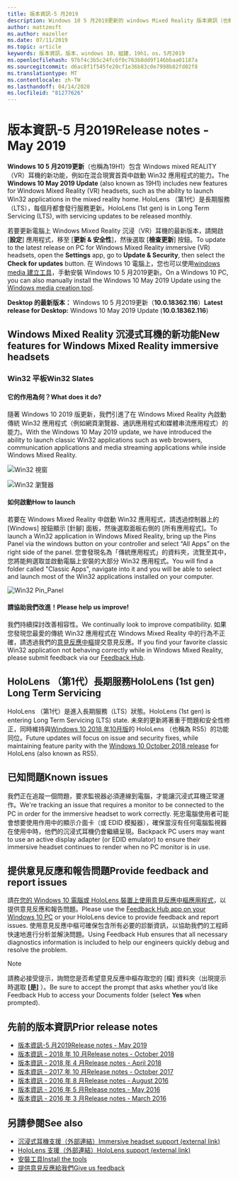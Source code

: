 ```yaml
---
title: 版本資訊-5 月2019
description: Windows 10 5 月2019更新的 windows Mixed Reality 版本資訊（也稱為19H1）。
author: mattzmsft
ms.author: mazeller
ms.date: 07/11/2019
ms.topic: article
keywords: 版本資訊，版本，windows 10，組建，19h1，os，5月2019
ms.openlocfilehash: 97bf4c3b5c24fc6f0c763b8dd9f146bbaa01187a
ms.sourcegitcommit: d6ac8f1f545fe20cf1e36b83c0e7998b82fd02f8
ms.translationtype: MT
ms.contentlocale: zh-TW
ms.lasthandoff: 04/14/2020
ms.locfileid: "81277626"
---
```

# <a name="release-notes---may-2019"></a><span data-ttu-id="baaa9-104">版本資訊-5 月2019</span><span class="sxs-lookup"><span data-stu-id="baaa9-104">Release notes - May 2019</span></span>

<span data-ttu-id="baaa9-105">**Windows 10 5 月2019更新**（也稱為19H1）包含 Windows mixed REALITY （VR）耳機的新功能，例如在混合現實首頁中啟動 Win32 應用程式的能力。</span><span class="sxs-lookup"><span data-stu-id="baaa9-105">The **Windows 10 May 2019 Update** (also known as 19H1) includes new features for Windows Mixed Reality (VR) headsets, such as the ability to launch Win32 applications in the mixed reality home.</span></span> <span data-ttu-id="baaa9-106">HoloLens （第1代）是長期服務（LTS），每個月都會發行服務更新。</span><span class="sxs-lookup"><span data-stu-id="baaa9-106">HoloLens (1st gen) is in Long Term Servicing (LTS), with servicing updates to be released monthly.</span></span>

<span data-ttu-id="baaa9-107">若要更新電腦上 Windows Mixed Reality 沉浸（VR）耳機的最新版本，請開啟 [**設定**] 應用程式，移至 [**更新 & 安全性**]，然後選取 [**檢查更新**] 按鈕。</span><span class="sxs-lookup"><span data-stu-id="baaa9-107">To update to the latest release on PC for Windows Mixed Reality immersive (VR) headsets, open the **Settings** app, go to **Update & Security**, then select the **Check for updates** button.</span></span> <span data-ttu-id="baaa9-108">在 Windows 10 電腦上，您也可以使用[windows media 建立工具](https://www.microsoft.com/software-download/windows10)，手動安裝 Windows 10 5 月2019更新。</span><span class="sxs-lookup"><span data-stu-id="baaa9-108">On a Windows 10 PC, you can also manually install the Windows 10 May 2019 Update using the [Windows media creation tool](https://www.microsoft.com/software-download/windows10).</span></span>

<span data-ttu-id="baaa9-109">**Desktop 的最新版本：** Windows 10 5 月2019更新（**10.0.18362.116**）</span><span class="sxs-lookup"><span data-stu-id="baaa9-109">**Latest release for Desktop:** Windows 10 May 2019 Update (**10.0.18362.116**)</span></span><br>

## <a name="new-features-for-windows-mixed-reality-immersive-headsets"></a><span data-ttu-id="baaa9-110">Windows Mixed Reality 沉浸式耳機的新功能</span><span class="sxs-lookup"><span data-stu-id="baaa9-110">New features for Windows Mixed Reality immersive headsets</span></span>

### <a name="win32-slates"></a><span data-ttu-id="baaa9-111">Win32 平板</span><span class="sxs-lookup"><span data-stu-id="baaa9-111">Win32 Slates</span></span>

#### <a name="what-does-it-do"></a><span data-ttu-id="baaa9-112">它的作用為何？</span><span class="sxs-lookup"><span data-stu-id="baaa9-112">What does it do?</span></span> 
<span data-ttu-id="baaa9-113">隨著 Windows 10 2019 版更新，我們引進了在 Windows Mixed Reality 內啟動傳統 Win32 應用程式（例如網頁瀏覽器、通訊應用程式和媒體串流應用程式）的能力。</span><span class="sxs-lookup"><span data-stu-id="baaa9-113">With the Windows 10 May 2019 update, we have introduced the ability to launch classic Win32 applications such as web browsers, communication applications and media streaming applications while inside Windows Mixed Reality.</span></span> 

![Win32 視窗](images/mr-win32-slates-1.png)

![Win32 瀏覽器](images/mr-win32-slates-2.png)

#### <a name="how-to-launch"></a><span data-ttu-id="baaa9-116">如何啟動</span><span class="sxs-lookup"><span data-stu-id="baaa9-116">How to launch</span></span>
<span data-ttu-id="baaa9-117">若要在 Windows Mixed Reality 中啟動 Win32 應用程式，請透過控制器上的 [Windows] 按鈕顯示 [針腳] 面板，然後選取面板右側的 [所有應用程式]。</span><span class="sxs-lookup"><span data-stu-id="baaa9-117">To launch a Win32 application in Windows Mixed Reality, bring up the Pins Panel via the windows button on your controller and select “All Apps” on the right side of the panel.</span></span>  <span data-ttu-id="baaa9-118">您會發現名為「傳統應用程式」的資料夾，流覽至其中，您將能夠選取並啟動電腦上安裝的大部分 Win32 應用程式。</span><span class="sxs-lookup"><span data-stu-id="baaa9-118">You will find a folder called "Classic Apps", navigate into it and you will be able to select and launch most of the Win32 applications installed on your computer.</span></span>

![Win32 Pin_Panel](images/mr-win32-slates-pinspanel.png)

#### <a name="please-help-us-improve"></a><span data-ttu-id="baaa9-120">請協助我們改進！</span><span class="sxs-lookup"><span data-stu-id="baaa9-120">Please help us improve!</span></span>
<span data-ttu-id="baaa9-121">我們持續探討改善相容性。</span><span class="sxs-lookup"><span data-stu-id="baaa9-121">We continually look to improve compatibility.</span></span>  <span data-ttu-id="baaa9-122">如果您發現您最愛的傳統 Win32 應用程式在 Windows Mixed Reality 中的行為不正確，請透過我們的[意見反應中樞](https://support.microsoft.com//help/4021566/windows-10-send-feedback-to-microsoft-with-feedback-hub)提交意見反應。</span><span class="sxs-lookup"><span data-stu-id="baaa9-122">If you find your favorite classic Win32 application not behaving correctly while in Windows Mixed Reality, please submit feedback via our [Feedback Hub](https://support.microsoft.com//help/4021566/windows-10-send-feedback-to-microsoft-with-feedback-hub).</span></span>

## <a name="hololens-1st-gen-long-term-servicing"></a><span data-ttu-id="baaa9-123">HoloLens （第1代）長期服務</span><span class="sxs-lookup"><span data-stu-id="baaa9-123">HoloLens (1st gen) Long Term Servicing</span></span>

<span data-ttu-id="baaa9-124">HoloLens （第1代）是進入長期服務（LTS）狀態。</span><span class="sxs-lookup"><span data-stu-id="baaa9-124">HoloLens (1st gen) is entering Long Term Servicing (LTS) state.</span></span> <span data-ttu-id="baaa9-125">未來的更新將著重于問題和安全性修正，同時維持與[Windows 10 2018 年10月版](release-notes-october-2018.md)的 HoloLens （也稱為 RS5）的功能同位。</span><span class="sxs-lookup"><span data-stu-id="baaa9-125">Future updates will focus on issue and security fixes, while maintaining feature parity with the [Windows 10 October 2018 release](release-notes-october-2018.md) for HoloLens (also known as RS5).</span></span> 

## <a name="known-issues"></a><span data-ttu-id="baaa9-126">已知問題</span><span class="sxs-lookup"><span data-stu-id="baaa9-126">Known issues</span></span>

<span data-ttu-id="baaa9-127">我們正在追蹤一個問題，要求監視器必須連線到電腦，才能讓沉浸式耳機正常運作。</span><span class="sxs-lookup"><span data-stu-id="baaa9-127">We're tracking an issue that requires a monitor to be connected to the PC in order for the immersive headset to work correctly.</span></span> <span data-ttu-id="baaa9-128">死忠電腦使用者可能會想要使用作用中的顯示介面卡（或 EDID 模擬器），確保當沒有任何電腦監視器在使用中時，他們的沉浸式耳機仍會繼續呈現。</span><span class="sxs-lookup"><span data-stu-id="baaa9-128">Backpack PC users may want to use an active display adapter (or EDID emulator) to ensure their immersive headset continues to render when no PC monitor is in use.</span></span> 

## <a name="provide-feedback-and-report-issues"></a><span data-ttu-id="baaa9-129">提供意見反應和報告問題</span><span class="sxs-lookup"><span data-stu-id="baaa9-129">Provide feedback and report issues</span></span>

<span data-ttu-id="baaa9-130">請[在您的 Windows 10 電腦或 HoloLens 裝置上使用意見反應中樞應用程式](give-us-feedback.md)，以提供意見反應和報告問題。</span><span class="sxs-lookup"><span data-stu-id="baaa9-130">Please use the [Feedback Hub app on your Windows 10 PC](give-us-feedback.md) or your HoloLens device to provide feedback and report issues.</span></span> <span data-ttu-id="baaa9-131">使用意見反應中樞可確保包含所有必要的診斷資訊，以協助我們的工程師快速地進行分析並解決問題。</span><span class="sxs-lookup"><span data-stu-id="baaa9-131">Using Feedback Hub ensures that all necessary diagnostics information is included to help our engineers quickly debug and resolve the problem.</span></span>

>[!NOTE]
><span data-ttu-id="baaa9-132">請務必接受提示，詢問您是否希望意見反應中樞存取您的 [檔] 資料夾（出現提示時選取 **[是]** ）。</span><span class="sxs-lookup"><span data-stu-id="baaa9-132">Be sure to accept the prompt that asks whether you’d like Feedback Hub to access your Documents folder (select **Yes** when prompted).</span></span>

## <a name="prior-release-notes"></a><span data-ttu-id="baaa9-133">先前的版本資訊</span><span class="sxs-lookup"><span data-stu-id="baaa9-133">Prior release notes</span></span>

* [<span data-ttu-id="baaa9-134">版本資訊-5 月2019</span><span class="sxs-lookup"><span data-stu-id="baaa9-134">Release notes - May 2019</span></span>](release-notes-may-2019.md)
* [<span data-ttu-id="baaa9-135">版本資訊 - 2018 年 10 月</span><span class="sxs-lookup"><span data-stu-id="baaa9-135">Release notes - October 2018</span></span>](release-notes-october-2018.md)
* [<span data-ttu-id="baaa9-136">版本資訊 - 2018 年 4 月</span><span class="sxs-lookup"><span data-stu-id="baaa9-136">Release notes - April 2018</span></span>](release-notes-april-2018.md)
* [<span data-ttu-id="baaa9-137">版本資訊 - 2017 年 10 月</span><span class="sxs-lookup"><span data-stu-id="baaa9-137">Release notes - October 2017</span></span>](release-notes-october-2017.md)
* [<span data-ttu-id="baaa9-138">版本資訊 - 2016 年 8 月</span><span class="sxs-lookup"><span data-stu-id="baaa9-138">Release notes - August 2016</span></span>](release-notes-august-2016.md)
* [<span data-ttu-id="baaa9-139">版本資訊 - 2016 年 5 月</span><span class="sxs-lookup"><span data-stu-id="baaa9-139">Release notes - May 2016</span></span>](release-notes-may-2016.md)
* [<span data-ttu-id="baaa9-140">版本資訊 - 2016 年 3 月</span><span class="sxs-lookup"><span data-stu-id="baaa9-140">Release notes - March 2016</span></span>](release-notes-march-2016.md)

## <a name="see-also"></a><span data-ttu-id="baaa9-141">另請參閱</span><span class="sxs-lookup"><span data-stu-id="baaa9-141">See also</span></span>
* [<span data-ttu-id="baaa9-142">沉浸式耳機支援（外部連結）</span><span class="sxs-lookup"><span data-stu-id="baaa9-142">Immersive headset support (external link)</span></span>](https://docs.microsoft.com/windows/mixed-reality/enthusiast-guide/troubleshooting-windows-mixed-reality)
* [<span data-ttu-id="baaa9-143">HoloLens 支援（外部連結）</span><span class="sxs-lookup"><span data-stu-id="baaa9-143">HoloLens support (external link)</span></span>](https://support.microsoft.com/products/hololens)
* [<span data-ttu-id="baaa9-144">安裝工具</span><span class="sxs-lookup"><span data-stu-id="baaa9-144">Install the tools</span></span>](install-the-tools.md)
* [<span data-ttu-id="baaa9-145">提供意見反應給我們</span><span class="sxs-lookup"><span data-stu-id="baaa9-145">Give us feedback</span></span>](give-us-feedback.md)

